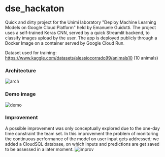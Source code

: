# dse_hackaton

Quick and dirty project for the Unimi laboratory "Deploy Machine Learning Models on Google Cloud Platform" held by Emanuele Guidotti.
The project uses a self-trained Keras CNN, served by a quick Streamlit backend, to classify images upload by the user. 
The app is deployed publicly through a Docker Image on a container served by Google Cloud Run.

Dataset used for training: https://www.kaggle.com/datasets/alessiocorrado99/animals10 (10 animals)

### Architecture
![arch](https://github.com/czephyr/dse_hackaton/blob/master/architecture.png?raw=true)

### Demo image
![demo](https://github.com/czephyr/dse_hackaton/blob/master/demo.jpg?raw=true)

### Improvement
A possible improvement was only conceptually explored due to the one-day time constraint the team set. 
In this improvement the problem of monitoring the continuous performance of the model on user input gets addressed;
we added a CloudSQL database, on which inputs and predictions are get saved to be assessed in a later moment.
![improv](https://github.com/czephyr/dse_hackaton/blob/master/improvement.png?raw=true)